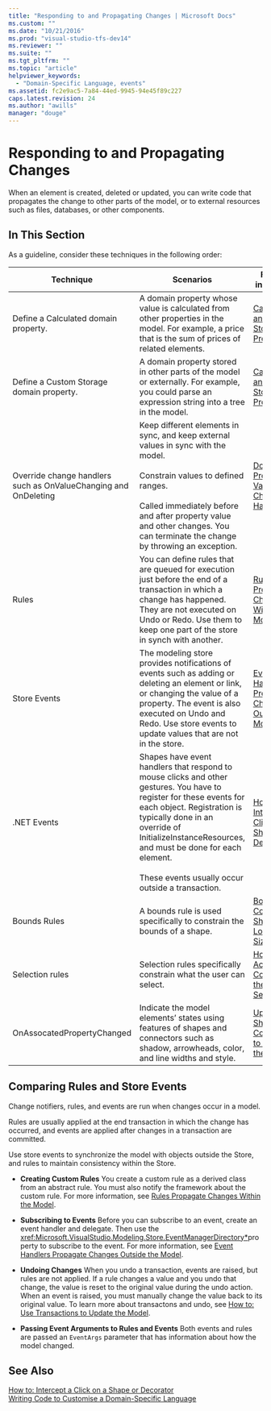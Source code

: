 ```yaml
---
title: "Responding to and Propagating Changes | Microsoft Docs"
ms.custom: ""
ms.date: "10/21/2016"
ms.prod: "visual-studio-tfs-dev14"
ms.reviewer: ""
ms.suite: ""
ms.tgt_pltfrm: ""
ms.topic: "article"
helpviewer_keywords: 
  - "Domain-Specific Language, events"
ms.assetid: fc2e9ac5-7a84-44ed-9945-94e45f89c227
caps.latest.revision: 24
ms.author: "awills"
manager: "douge"
---
```

# Responding to and Propagating Changes
When an element is created, deleted or updated, you can write code that propagates the change to other parts of the model, or to external resources such as files, databases, or other components.  
  
## In This Section  
 As a guideline, consider these techniques in the following order:  
  
|Technique|Scenarios|For more information|  
|---------------|---------------|--------------------------|  
|Define a Calculated domain property.|A domain property whose value is calculated from other properties in the model. For example, a price that is the sum of prices of related elements.|[Calculated and Custom Storage Properties](../modeling/calculated-and-custom-storage-properties.md)|  
|Define a Custom Storage domain property.|A domain property stored in other parts of the model or externally. For example, you could parse an expression string into a tree in the model.|[Calculated and Custom Storage Properties](../modeling/calculated-and-custom-storage-properties.md)|  
|Override change handlers such as OnValueChanging and OnDeleting|Keep different elements in sync, and keep external values in sync with the model.<br /><br /> Constrain values to defined ranges.<br /><br /> Called immediately before and after property value and other changes. You can terminate the change by throwing an exception.|[Domain Property Value Change Handlers](../modeling/domain-property-value-change-handlers.md)|  
|Rules|You can define rules that are queued for execution just before the end of a transaction in which a change has happened. They are not executed on Undo or Redo. Use them to keep one part of the store in synch with another.|[Rules Propagate Changes Within the Model](../modeling/rules-propagate-changes-within-the-model.md)|  
|Store Events|The modeling store provides notifications of events such as adding or deleting an element or link, or changing the value of a property. The event is also executed on Undo and Redo. Use store events to update values that are not in the store.|[Event Handlers Propagate Changes Outside the Model](../modeling/event-handlers-propagate-changes-outside-the-model.md)|  
|.NET Events|Shapes have event handlers that respond to mouse clicks and other gestures. You have to register for these events for each object. Registration is typically done in an override of InitializeInstanceResources, and must be done for each element.<br /><br /> These events usually occur outside a transaction.|[How to: Intercept a Click on a Shape or Decorator](../modeling/how-to--intercept-a-click-on-a-shape-or-decorator.md)|  
|Bounds Rules|A bounds rule is used specifically to constrain the bounds of a shape.|[BoundsRules Constrain Shape Location and Size](../modeling/boundsrules-constrain-shape-location-and-size.md)|  
|Selection rules|Selection rules specifically constrain what the user can select.|[How to: Access and Constrain the Current Selection](../modeling/how-to--access-and-constrain-the-current-selection.md)|  
|OnAssocatedPropertyChanged|Indicate the model elements’ states using features of shapes and connectors such as shadow, arrowheads, color, and line widths and style.|[Updating Shapes and Connectors to Reflect the Model](../modeling/updating-shapes-and-connectors-to-reflect-the-model.md)|  
  
## **Comparing Rules and Store Events**  
 Change notifiers, rules, and events are run when changes occur in a model.  
  
 Rules are usually applied at the end transaction in which the change has occurred, and events are applied after changes in a transaction are committed.  
  
 Use store events to synchronize the model with objects outside the Store, and rules to maintain consistency within the Store.  
  
-   **Creating Custom Rules** You create a custom rule as a derived class from an abstract rule. You must also notify the framework about the custom rule. For more information, see [Rules Propagate Changes Within the Model](../modeling/rules-propagate-changes-within-the-model.md).  
  
-   **Subscribing to Events** Before you can subscribe to an event, create an event handler and delegate. Then use the <xref:Microsoft.VisualStudio.Modeling.Store.EventManagerDirectory*>property to subscribe to the event. For more information, see [Event Handlers Propagate Changes Outside the Model](../modeling/event-handlers-propagate-changes-outside-the-model.md).  
  
-   **Undoing Changes** When you undo a transaction, events are raised, but rules are not applied. If a rule changes a value and you undo that change, the value is reset to the original value during the undo action. When an event is raised, you must manually change the value back to its original value. To learn more about transactons and undo, see [How to: Use Transactions to Update the Model](../modeling/how-to--use-transactions-to-update-the-model.md).  
  
-   **Passing Event Arguments to Rules and Events** Both events and rules are passed an `EventArgs` parameter that has information about how the model changed.  
  
## See Also  
 [How to: Intercept a Click on a Shape or Decorator](../modeling/how-to--intercept-a-click-on-a-shape-or-decorator.md)   
 [Writing Code to Customise a Domain-Specific Language](../modeling/writing-code-to-customise-a-domain-specific-language.md)